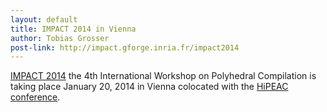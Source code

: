 ```yaml
---
layout: default
title: IMPACT 2014 in Vienna
author: Tobias Grosser
post-link: http://impact.gforge.inria.fr/impact2014
---
```


[IMPACT 2014](http://impact.gforge.inria.fr/impact2014) the 4th International
Workshop on Polyhedral Compilation is taking place January 20, 2014 in Vienna colocated
with the [HiPEAC conference](http://www.hipeac.net/conference/vienna).

